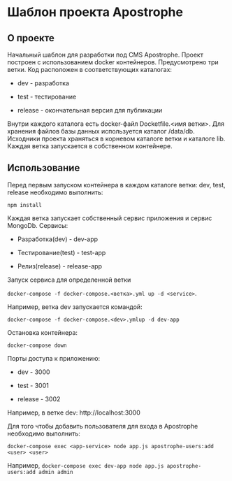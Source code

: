 # Шаблон проекта Apostrophe
## О проекте
Начальный шаблон для разработки под CMS Apostrophe. Проект построен с использованием docker контейнеров. Предусмотрено три ветки. Код расположен в соответствующих каталогах:

* dev - разработка

* test - тестирование

* release - окончательная версия для публикации

Внутри каждого каталога есть docker-файл Docketfile.<имя ветки>. Для хранения файлов базы данных используется каталог /data/db. 
Исходники проекта храняться в корневом каталоге ветки и каталоге lib. Каждая ветка запускается в собственном контейнере.

## Использование

Перед первым запуском контейнера в каждом каталоге ветки: dev, test, release
необходимо выполнить:

`npm install`

Каждая ветка запускает собственный сервис приложения и сервис MongoDb.
Сервисы:

* Разработка(dev) -  dev-app

* Тестирование(test) - test-app

* Релиз(release) - release-app

Запуск сервиса для определенной ветки

`docker-compose -f docker-compose.<ветка>.yml up -d <service>`.

Например, ветка dev запускается командой: 

`docker-compose -f docker-compose.<dev>.ymlup -d dev-app`

Остановка контейнера:

`docker-compose down`

Порты доступа к приложению:
* dev - 3000

* test - 3001

* release - 3002

Например, в ветке dev: http://localhost:3000

Для того чтобы добавить пользователя для входа в Apostrophe
необходимо выполнить:

`docker-compose exec <app-service> node app.js apostrophe-users:add <user> <user>`

Например, `docker-compose exec dev-app node app.js apostrophe-users:add admin admin`
